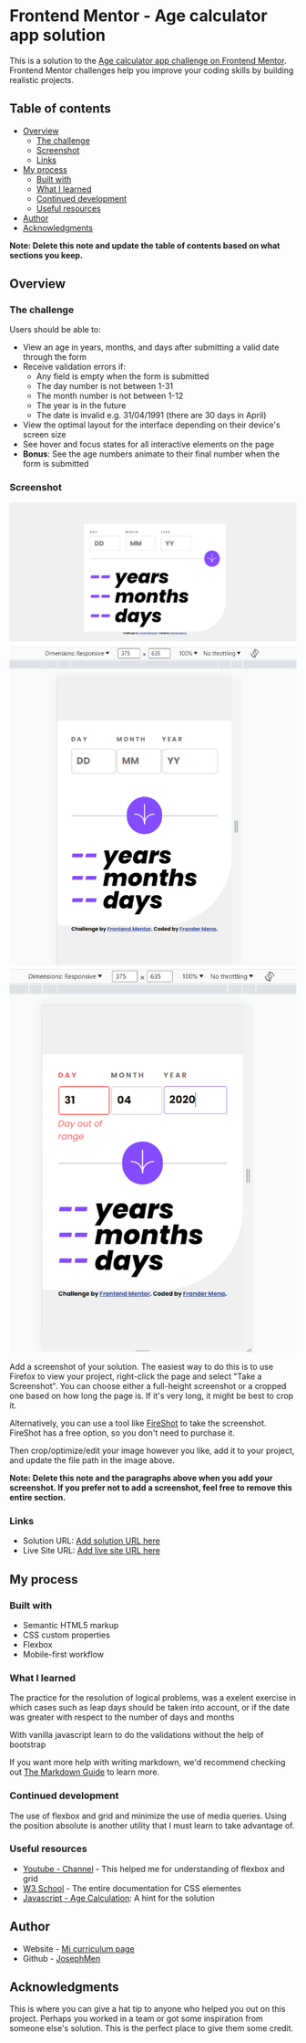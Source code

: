 # Frontend Mentor - Age calculator app solution

This is a solution to the [Age calculator app challenge on Frontend Mentor](https://www.frontendmentor.io/challenges/age-calculator-app-dF9DFFpj-Q). Frontend Mentor challenges help you improve your coding skills by building realistic projects. 

## Table of contents

- [Overview](#overview)
  - [The challenge](#the-challenge)
  - [Screenshot](#screenshot)
  - [Links](#links)
- [My process](#my-process)
  - [Built with](#built-with)
  - [What I learned](#what-i-learned)
  - [Continued development](#continued-development)
  - [Useful resources](#useful-resources)
- [Author](#author)
- [Acknowledgments](#acknowledgments)

**Note: Delete this note and update the table of contents based on what sections you keep.**

## Overview

### The challenge

Users should be able to:

- View an age in years, months, and days after submitting a valid date through the form
- Receive validation errors if:
  - Any field is empty when the form is submitted
  - The day number is not between 1-31
  - The month number is not between 1-12
  - The year is in the future
  - The date is invalid e.g. 31/04/1991 (there are 30 days in April)
- View the optimal layout for the interface depending on their device's screen size
- See hover and focus states for all interactive elements on the page
- **Bonus**: See the age numbers animate to their final number when the form is submitted

### Screenshot

![Imagen screenshot](./screenshot.png)
![Imagen screenshot](./screenshot_mobile.png)
![Imagen screenshot](./screenshot_mobile_error.png)

Add a screenshot of your solution. The easiest way to do this is to use Firefox to view your project, right-click the page and select "Take a Screenshot". You can choose either a full-height screenshot or a cropped one based on how long the page is. If it's very long, it might be best to crop it.

Alternatively, you can use a tool like [FireShot](https://getfireshot.com/) to take the screenshot. FireShot has a free option, so you don't need to purchase it. 

Then crop/optimize/edit your image however you like, add it to your project, and update the file path in the image above.

**Note: Delete this note and the paragraphs above when you add your screenshot. If you prefer not to add a screenshot, feel free to remove this entire section.**

### Links

- Solution URL: [Add solution URL here](https://your-solution-url.com)
- Live Site URL: [Add live site URL here](https://your-live-site-url.com)

## My process

### Built with

- Semantic HTML5 markup
- CSS custom properties
- Flexbox
- Mobile-first workflow
### What I learned

The practice for the resolution of logical problems, was a exelent exercise in which cases such as leap days should be taken into account, or if the date was greater with respect to the number of days and months

With vanilla javascript learn to do the validations without the help of bootstrap


If you want more help with writing markdown, we'd recommend checking out [The Markdown Guide](https://www.markdownguide.org/) to learn more.



### Continued development

The use of flexbox and grid and minimize the use of media queries. Using the position absolute is another utility that I must learn to take advantage of.



### Useful resources

- [Youtube - Channel](https://www.youtube.com/@YoelvisM) - This helped me for understanding of flexbox and grid
- [W3 School](https://www.w3schools.com/) - The entire documentation for CSS elementes
- [Javascript - Age Calculation](https://linuxhint.com/javascript-age-calculation/#:~:text=In%20JavaScript%2C%20the%20built%2Din,date%20to%20perform%20this%20task.): A hint for the solution


## Author

- Website - [Mi curriculum page](https://frander-cv.netlify.app/)
- Github - [JosephMen](https://github.com/JosephMen)



## Acknowledgments

This is where you can give a hat tip to anyone who helped you out on this project. Perhaps you worked in a team or got some inspiration from someone else's solution. This is the perfect place to give them some credit.

